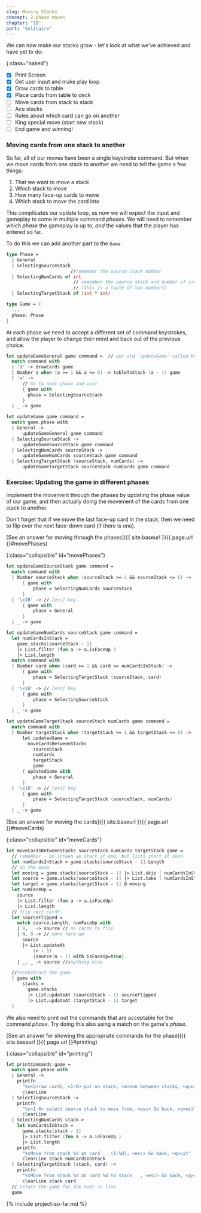 ```yaml
---
slug: Moving Stacks
concept: 2-phase moves
chapter: "18"
part: "Solitaire"
---
```


We can now make our stacks grow - let's look at what we've achieved and have yet to do:

{:class="naked"}
- [x] Print Screen
- [x] Get user input and make play loop
- [x] Draw cards to table
- [x] Place cards from table to deck
- [ ] Move cards from stack to stack
- [ ] Ace stacks
- [ ] Rules about which card can go on another
- [ ] King special move (start new stack)
- [ ] End game and winning!

### Moving cards from one stack to another

So far, all of our moves have been a single keystroke command. But when we move cards from one stack to another we need to tell the game a few things:
1. That we want to move a stack
2. Which stack to move
3. How many face-up cards to move
4. Which stack to move the card into

This complicates our update loop, as now we will expect the input and gameplay to come in multiple command _phases_.
We will need to remember which _phase_ the gameplay is up to, _and_ the values that the player has entered so far.

To do this we can add another part to the `Game`.

```fsharp
type Phase = 
  | General
  | SelectingSourceStack
                        //remember the source stack number
  | SelectingNumCards of int  
                         // remember the source stack and number of cards
                         // (this is a tuple of two numbers)
  | SelectingTargetStack of (int * int) 

type Game = {
  ...
  phase: Phase
}
```

At each phase we need to accept a different set of command keystrokes, and allow the player to change their mind and back out of the previous choice.

```fsharp
let updateGameGeneral game command =  // our old `updateGame` called below now.
  match command with 
  | 'd' -> drawCards game
  | Number a when (a >= 1 && a <= 6) -> tableToStack (a - 1) game
  | 'm' -> 
      // Go to next phase and wait
      { game with 
        phase = SelectingSourceStack 
      } 
  | _ -> game

let updateGame game command =
  match game.phase with 
  | General -> 
      updateGameGeneral game command
  | SelectingSourceStack -> 
      updateGameSourceStack game command
  | SelectingNumCards sourceStack -> 
      updateGameNumCards sourceStack game command
  | SelectingTargetStack (sourceStack, numCards) -> 
      updateGameTargetStack sourceStack numCards game command
```

### Exercise: Updating the game in different phases

Implement the movement through the phases by updating the phase value of our game, and then actually doing the movement of the cards from one stack to another.

Don't forget that if we move the last face-up card in the stack, then we need to flip over the next face-down card (if there is one).

[See an answer for moving through the phases]({{ site.baseurl }}{{ page.url }}#movePhases)

{:class="collapsible" id="movePhases"}
```fsharp
let updateGameSourceStack game command =
  match command with 
  | Number sourceStack when (sourceStack >= 1 && sourceStack <= 6) -> 
      { game with 
          phase = SelectingNumCards sourceStack
      }
  | '\x1B' -> // [esc] key
      { game with 
          phase = General
      }    
  | _ -> game

let updateGameNumCards sourceStack game command =
  let numCardsInStack = 
    game.stacks[sourceStack - 1] 
    |> List.filter (fun a -> a.isFaceUp ) 
    |> List.length
  match command with 
  | Number card when (card >= 1 && card <= numCardsInStack) -> 
      { game with 
          phase = SelectingTargetStack (sourceStack, card)
      }
  | '\x1B' -> // [esc] key
      { game with 
          phase = SelectingSourceStack
      }    
  | _ -> game

let updateGameTargetStack sourceStack numCards game command =
  match command with 
  | Number targetStack when (targetStack >= 1 && targetStack <= 6) -> 
      let updatedGame = 
        moveCardsBetweenStacks 
          sourceStack 
          numCards 
          targetStack 
          game
      { updatedGame with 
          phase = General
      }
  | '\x1B' -> // [esc] key
      { game with 
          phase = SelectingTargetStack (sourceStack, numCards)
      }    
  | _ -> game  
```

[See an answer for moving the cards]({{ site.baseurl }}{{ page.url }}#moveCards)

{:class="collapsible" id="moveCards"}
```fsharp
let moveCardsBetweenStacks sourceStack numCards targetStack game =
  // remember - on screen we start at one, but lists start at zero
  let numCardsInStack = game.stacks[sourceStack - 1].Length
  // do the move
  let moving = game.stacks[sourceStack - 1] |> List.skip ( numCardsInStack - numCards )
  let source = game.stacks[sourceStack - 1] |> List.take ( numCardsInStack - numCards )
  let target = game.stacks[targetStack - 1] @ moving
  let numFaceUp =
    source 
    |> List.filter (fun a -> a.isFaceUp)
    |> List.length
  // flip next card?
  let sourceFlipped =
    match source.Length, numFaceUp with 
    | 0, _ -> source // no cards to flip
    | n, 0 -> // none face up
      source
      |> List.updateAt 
          (n - 1) 
          {source[n - 1] with isFaceUp=true}
    | _, _ -> source //anything else

  //reconstruct the game
  { game with 
      stacks = 
        game.stacks 
        |> List.updateAt (sourceStack - 1) sourceFlipped 
        |> List.updateAt (targetStack - 1) target 
  }
```

We also need to print out the commands that are acceptable for the command _phase_.  Try doing this also using a match on the game's _phase_.

[See an answer for showing the appropriate commands for the phase]({{ site.baseurl }}{{ page.url }}#printing)

{:class="collapsible" id="printing"}
```fsharp
let printCommands game =
  match game.phase with
  | General -> 
    printfn 
      "%s<d>raw cards, <1-6> put on stack, <m>ove between stacks, <q>uit"
      clearLine
  | SelectingSourceStack -> 
    printfn 
      "%s<1-6> select source stack to move from, <esc> Go back, <q>uit"
      clearLine
  | SelectingNumCards stack-> 
    let numCardsInStack = 
      game.stacks[stack - 1] 
      |> List.filter (fun a -> a.isFaceUp ) 
      |> List.length
    printfn 
      "%sMove from stack %d at card ___(1-%d), <esc> Go back, <q>uit" 
      clearLine stack numCardsInStack
  | SelectingTargetStack (stack, card) -> 
    printfn 
      "%sMove from stack %d at card %d to stack __, <esc> Go back, <q>uit"
      clearLine stack card
  // return the game for the next in line
  game
  ```

{% include project-so-far.md %}